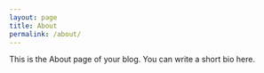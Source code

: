 ```yaml
---
layout: page
title: About
permalink: /about/
---
```


This is the About page of your blog. You can write a short bio here.

